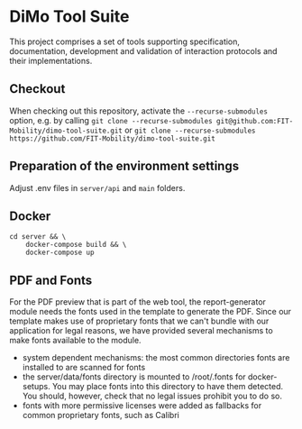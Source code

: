 # DiMo Tool Suite

This project comprises a set of tools supporting specification, documentation, development and validation of interaction protocols and their implementations.

## Checkout
When checking out this repository, activate the `--recurse-submodules` option, e.g. by calling `git clone --recurse-submodules git@github.com:FIT-Mobility/dimo-tool-suite.git` or `git clone --recurse-submodules https://github.com/FIT-Mobility/dimo-tool-suite.git`

## Preparation of the environment settings
Adjust .env files in `server/api` and `main` folders.

## Docker
```$bash
cd server && \
    docker-compose build && \
    docker-compose up
```


## PDF and Fonts

For the PDF preview that is part of the web tool, the report-generator module needs the fonts used in the template to generate the PDF.
Since our template makes use of proprietary fonts that we can't bundle with our application for legal reasons, we have provided several mechanisms to make fonts available to the module.
- system dependent mechanisms: the most common directories fonts are installed to are scanned for fonts
- the server/data/fonts directory is mounted to /root/.fonts for docker-setups. You may place fonts into this directory to have them detected. You should, however, check that no legal issues prohibit you to do so.
- fonts with more permissive licenses were added as fallbacks for common proprietary fonts, such as Calibri
